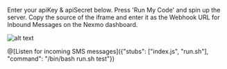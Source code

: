 Enter your apiKey & apiSecret below. Press 'Run My Code' and spin up the server. Copy the source of the iframe and enter it as the Webhook URL for Inbound Messages on the Nexmo dashboard.

![alt text]("img/webhook.png")

@[Listen for incoming SMS messages]({"stubs": ["index.js", "run.sh"], "command": "/bin/bash run.sh test"})
